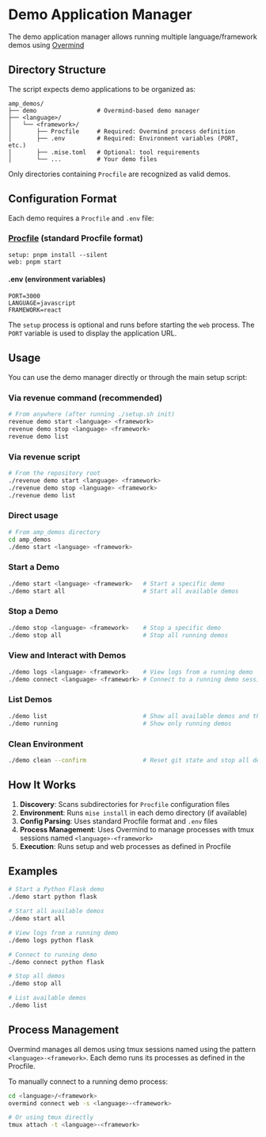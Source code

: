 # Demo Application Manager

The demo application manager allows running multiple language/framework demos
using [Overmind](https://github.com/DarthSim/overmind)

## Directory Structure

The script expects demo applications to be organized as:

```text
amp_demos/
├── demo                 # Overmind-based demo manager
├── <language>/
│   └── <framework>/
│       ├── Procfile     # Required: Overmind process definition
│       ├── .env         # Required: Environment variables (PORT, etc.)
│       ├── .mise.toml   # Optional: tool requirements
│       └── ...          # Your demo files
```

Only directories containing `Procfile` are recognized as valid demos.

## Configuration Format

Each demo requires a `Procfile` and `.env` file:

### [Procfile](https://devcenter.heroku.com/articles/procfile) (standard Procfile format)

```Procfile
setup: pnpm install --silent
web: pnpm start
```

#### .env (environment variables)

```env
PORT=3000
LANGUAGE=javascript
FRAMEWORK=react
```

The `setup` process is optional and runs before starting the `web` process. The
`PORT` variable is used to display the application URL.

## Usage

You can use the demo manager directly or through the main setup script:

### Via revenue command (recommended)

```bash
# From anywhere (after running ./setup.sh init)
revenue demo start <language> <framework>
revenue demo stop <language> <framework>  
revenue demo list
```

### Via revenue script

```bash
# From the repository root
./revenue demo start <language> <framework>
./revenue demo stop <language> <framework>
./revenue demo list
```

### Direct usage

```bash
# From amp_demos directory
cd amp_demos
./demo start <language> <framework>
```

### Start a Demo

```bash
./demo start <language> <framework>   # Start a specific demo
./demo start all                      # Start all available demos
```

### Stop a Demo

```bash
./demo stop <language> <framework>    # Stop a specific demo
./demo stop all                       # Stop all running demos
```

### View and Interact with Demos

```bash
./demo logs <language> <framework>    # View logs from a running demo
./demo connect <language> <framework> # Connect to a running demo session
```

### List Demos

```bash
./demo list                           # Show all available demos and their status
./demo running                        # Show only running demos
```

### Clean Environment

```bash
./demo clean --confirm                # Reset git state and stop all demos
```

## How It Works

1. **Discovery**: Scans subdirectories for `Procfile` configuration files
2. **Environment**: Runs `mise install` in each demo directory (if available)
3. **Config Parsing**: Uses standard Procfile format and `.env` files
4. **Process Management**: Uses Overmind to manage processes with tmux sessions
named `<language>-<framework>`
5. **Execution**: Runs setup and web processes as defined in Procfile

## Examples

```bash
# Start a Python Flask demo
./demo start python flask

# Start all available demos
./demo start all

# View logs from a running demo
./demo logs python flask

# Connect to running demo
./demo connect python flask

# Stop all demos
./demo stop all

# List available demos
./demo list
```

## Process Management

Overmind manages all demos using tmux sessions named using the pattern
`<language>-<framework>`. Each demo runs its processes as defined in the Procfile.

To manually connect to a running demo process:

```bash
cd <language>/<framework>
overmind connect web -s <language>-<framework>

# Or using tmux directly
tmux attach -t <language>-<framework>

